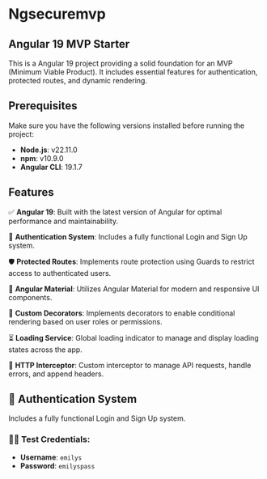 # Ngsecuremvp

## Angular 19 MVP Starter

This is a Angular 19 project providing a solid foundation for an MVP (Minimum Viable Product). It includes essential features for authentication, protected routes, and dynamic rendering.

## Prerequisites

Make sure you have the following versions installed before running the project:

- **Node.js**: v22.11.0
- **npm**: v10.9.0
- **Angular CLI**: 19.1.7

## Features

✅ **Angular 19**: Built with the latest version of Angular for optimal performance and maintainability.

🔐 **Authentication System**: Includes a fully functional Login and Sign Up system.

🛡️ **Protected Routes**: Implements route protection using Guards to restrict access to authenticated users.

🎨 **Angular Material**: Utilizes Angular Material for modern and responsive UI components.

🧱 **Custom Decorators**: Implements decorators to enable conditional rendering based on user roles or permissions.

⏳ **Loading Service**: Global loading indicator to manage and display loading states across the app.

📡 **HTTP Interceptor**: Custom interceptor to manage API requests, handle errors, and append headers.

## 🔐 Authentication System

Includes a fully functional Login and Sign Up system.

### 🧑‍💻 Test Credentials:

- **Username**: `emilys`
- **Password**: `emilyspass`
